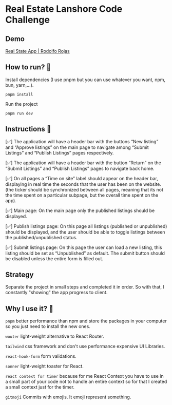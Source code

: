 # Real Estate Lanshore Code Challenge
## Demo
[Real State App | Rodolfo Rojas](rodolfo-lanshore-interview.vercel.app)

## How to run? 🤔
Install dependencies (I use pnpm but you can use whatever you want, npm, bun, yarn,...).
```
pnpm install
```

Run the project
```
pnpm run dev
```

## Instructions 📝
[✅] The application will have a header bar with the buttons “New listing” and “Approve listings” on the main page to navigate among “Submit Listings” and “Publish Listings” pages respectively.

[✅] The application will have a header bar with the button “Return” on the “Submit Listings” and “Publish Listings” pages to navigate back home.

[✅] On all pages a “Time on site” label should appear on the header bar, displaying in real time the seconds that the user has been on the website. (the ticker should be synchronized between all pages, meaning that its not the time spent on a particular subpage, but the overall time spent on the app).

[✅] Main page: On the main page only the published listings should be displayed.

[✅] Publish listings page: On this page all listings (published or unpublished) should be displayed, and the user should be able to toggle listings between the published/unpublished status.

[✅] Submit listings page: On this page the user can load a new listing, this listing should be set as “Unpublished” as default. The submit button should be disabled unless the entire form is filled out.

## Strategy
Separate the project in small steps and completed it in order. So with that, I constantly "showing" the app progress to client.

## Why I use it? 🧐
`pnpm` better performance than npm and store the packages in your computer so you just need to install the new ones.

`wouter` light-weight alternative to React Router.

`tailwind` css framework and don't use performance expensive UI Libraries.

`react-hook-form` form validations.

`sonner` light-weight toaster for React.

`react context for timer` because for me React Context you have to use in a small part of your code not to handle an entire context so for that I created a small context just for the timer.

`gitmoji` Commits with emojis. It emoji represent something.
